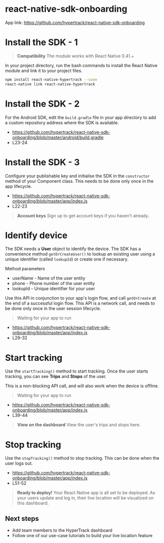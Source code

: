 # react-native-sdk-onboarding
App link: https://github.com/hypertrack/react-native-sdk-onboarding

# Install the SDK - 1

> **Compatibility**
> The module works with React Native 0.41.+

In your project directory, run the bash commands to install the React Native module and link it to your project files.

```bash
npm install react-native-hypertrack --save
react-native link react-native-hypertrack
```

# Install the SDK - 2
For the Android SDK, edit the `build.gradle` file in your app directory to add a custom repository address where the SDK is available.

* https://github.com/hypertrack/react-native-sdk-onboarding/blob/master/android/build.gradle
* L23-24

# Install the SDK - 3
Configure your publishable key and initialise the SDK in the `constructor` method of your Component class. This needs to be done only once in the app lifecycle.

* https://github.com/hypertrack/react-native-sdk-onboarding/blob/master/app/index.js
* L22-23

> **Account keys**
> Sign up to get account keys if you haven't already.

# Identify device
The SDK needs a **User** object to identify the device. The SDK has a convenience method `getOrCreateUser()` to lookup an existing user using a unique identifier (called `lookupId`) or create one if necessary.

Method parameters

* userName - Name of the user entity
* phone - Phone number of the user entity
* lookupId - Unique identifier for your user

Use this API in conjunction to your app's login flow, and call `getOrCreate` at the end of a successful login flow. This API is a network call, and needs to be done only once in the user session lifecycle.

> Waiting for your app to run

* https://github.com/hypertrack/react-native-sdk-onboarding/blob/master/app/index.js
* L29-32

# Start tracking
Use the `startTracking()` method to start tracking. Once the user starts tracking, you can see **Trips** and **Stops** of the user.

This is a non-blocking API call, and will also work when the device is offline. 

> Waiting for your app to run

* https://github.com/hypertrack/react-native-sdk-onboarding/blob/master/app/index.js
* L39-44

> **View on the dashboard**
> View the user's trips and stops here.

# Stop tracking
Use the `stopTracking()` method to stop tracking. This can be done when the user logs out.

* https://github.com/hypertrack/react-native-sdk-onboarding/blob/master/app/index.js
* L51-52

> **Ready to deploy!**
> Your React Native app is all set to be deployed. As your users update and log in, their live location will be visualized on this dashboard.

## Next steps
* Add team members to the HyperTrack dashboard
* Follow one of our use-case tutorials to build your live location feature
